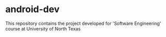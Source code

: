 # android-dev
This repository contains the project developed for 'Software Engineering' course at University of North Texas
